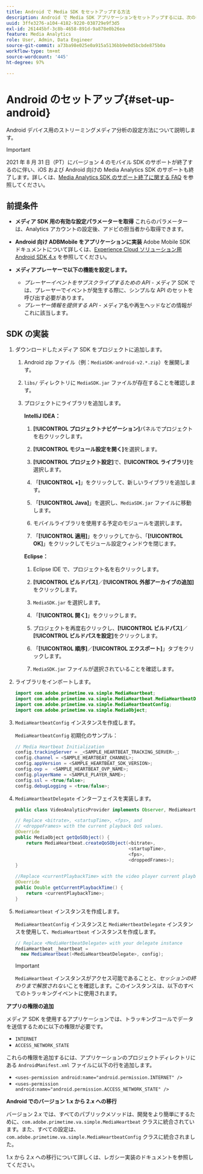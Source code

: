 ```yaml
---
title: Android で Media SDK をセットアップする方法
description: Android で Media SDK アプリケーションをセットアップするには、次の手順に従います。
uuid: 3ffe3276-a104-4182-9220-038729e9f3d5
exl-id: 261445bf-3c8b-4658-891d-9a878e0b26ea
feature: Media Analytics
role: User, Admin, Data Engineer
source-git-commit: a73ba98e025e0a915a5136bb9e0d5bcbde875b0a
workflow-type: tm+mt
source-wordcount: '445'
ht-degree: 97%

---
```


# Android のセットアップ{#set-up-android}

Android デバイス用のストリーミングメディア分析の設定方法について説明します。

>[!IMPORTANT]
>
>2021 年 8 月 31 日（PT）にバージョン 4 のモバイル SDK のサポートが終了するのに伴い、iOS および Android 向けの Media Analytics SDK のサポートも終了します。詳しくは、[Media Analytics SDK のサポート終了に関する FAQ](/help/additional-resources/end-of-support-faqs.md) を参照してください。


## 前提条件 

* **メディア SDK 用の有効な設定パラメーターを取得** これらのパラメーターは、Analytics アカウントの設定後、アドビの担当者から取得できます。
* **Android 向け ADBMobile をアプリケーションに実装** Adobe Mobile SDK ドキュメントについて詳しくは、[Experience Cloud ソリューション用 Android SDK 4.x](https://experienceleague.adobe.com/docs/mobile-services/android/overview.html?lang=ja) を参照してください。

* **メディアプレーヤーで以下の機能を設定します。**
   * *プレーヤーイベントをサブスクライブするための API* - メディア SDK では、プレーヤーでイベントが発生する際に、シンプルな API のセットを呼び出す必要があります。
   * *プレーヤー情報を提供する API* - メディア名や再生ヘッドなどの情報がこれに該当します。

## SDK の実装

1. ダウンロードしたメディア SDK をプロジェクトに追加します。

   1. Android zip ファイル（例：`MediaSDK-android-v2.*.zip`）を展開します。
   1. `libs/` ディレクトリに `MediaSDK.jar` ファイルが存在することを確認します。

   1. プロジェクトにライブラリを追加します。

      **IntelliJ IDEA：**

      1. **[!UICONTROL プロジェクトナビゲーション]**&#x200B;パネルでプロジェクトを右クリックします。
      1. **[!UICONTROL モジュール設定を開く]**&#x200B;を選択します。
      1. **[!UICONTROL プロジェクト設定]**&#x200B;で、**[!UICONTROL ライブラリ]**&#x200B;を選択します。

      1. 「**[!UICONTROL +]**」をクリックして、新しいライブラリを追加します。
      1. 「**[!UICONTROL Java]**」を選択し、`MediaSDK.jar` ファイルに移動します。

      1. モバイルライブラリを使用する予定のモジュールを選択します。
      1. 「**[!UICONTROL 適用]**」をクリックしてから、「**[!UICONTROL OK]**」をクリックしてモジュール設定ウィンドウを閉じます。

      **Eclipse：**

      1. Eclipse IDE で、プロジェクト名を右クリックします。
      1. **[!UICONTROL ビルドパス]**／**[!UICONTROL 外部アーカイブの追加]**&#x200B;をクリックします。
      1. `MediaSDK.jar` を選択します。
      1. 「**[!UICONTROL 開く]**」をクリックします。
      1. プロジェクトを再度右クリックし、**[!UICONTROL ビルドパス]**／**[!UICONTROL ビルドパスを設定]**&#x200B;をクリックします。
      1. 「**[!UICONTROL 順序]**／**[!UICONTROL エクスポート]**」タブをクリックします。

      1. `MediaSDK.jar` ファイルが選択されていることを確認します。


1. ライブラリをインポートします。

   ```java
   import com.adobe.primetime.va.simple.MediaHeartbeat;
   import com.adobe.primetime.va.simple.MediaHeartbeat.MediaHeartbeatDelegate;
   import com.adobe.primetime.va.simple.MediaHeartbeatConfig;
   import com.adobe.primetime.va.simple.MediaObject;
   ```

1. `MediaHeartbeatConfig` インスタンスを作成します。

   `MediaHeartbeatConfig` 初期化のサンプル：

   ```java
   // Media Heartbeat Initialization
   config.trackingServer = _<SAMPLE_HEARTBEAT_TRACKING_SERVER>_;
   config.channel = <SAMPLE_HEARTBEAT_CHANNEL>;
   config.appVersion = <SAMPLE_HEARTBEAT_SDK_VERSION>;
   config.ovp =  <SAMPLE_HEARTBEAT_OVP_NAME>;
   config.playerName = <SAMPLE_PLAYER_NAME>;
   config.ssl = <true/false>;
   config.debugLogging = <true/false>;
   ```

1. `MediaHeartbeatDelegate` インターフェイスを実装します。

   ```java
   public class VideoAnalyticsProvider implements Observer, MediaHeartbeatDelegate{}
   ```

   ```java
   // Replace <bitrate>, <startupTime>, <fps>, and  
   // <droppeFrames> with the current playback QoS values.  
   @Override
   public MediaObject getQoSObject() {
       return MediaHeartbeat.createQoSObject(<bitrate>,  
                                             <startupTime>,  
                                             <fps>,  
                                             <droppedFrames>);
   }
   
   //Replace <currentPlaybackTime> with the video player current playback time
   @Override
   public Double getCurrentPlaybackTime() {
       return <currentPlaybackTime>;
   }
   ```

1. `MediaHeartbeat` インスタンスを作成します。

   `MediaHeartbeatConfig` インスタンスと `MediaHertbeatDelegate` インスタンスを使用して、`MediaHeartbeat` インスタンスを作成します。

   ```java
   // Replace <MediaHertbeatDelegate> with your delegate instance
   MediaHeartbeat _heartbeat =  
     new MediaHeartbeat(<MediaHeartbeatDelegate>, config);
   ```

   >[!IMPORTANT]
   >
   >`MediaHeartbeat` インスタンスがアクセス可能であることと、*セッションの終わりまで解放されない*&#x200B;ことを確認します。このインスタンスは、以下のすべてのトラッキングイベントに使用されます。

**アプリの権限の追加**

メディア SDK を使用するアプリケーションでは、トラッキングコールでデータを送信するために以下の権限が必要です。

* `INTERNET`
* `ACCESS_NETWORK_STATE`

これらの権限を追加するには、アプリケーションのプロジェクトディレクトリにある `AndroidManifest.xml` ファイルに以下の行を追加します。

* `<uses-permission android:name="android.permission.INTERNET" />`
* `<uses-permission android:name="android.permission.ACCESS_NETWORK_STATE" />`

**Android でのバージョン 1.x から 2.x への移行**

バージョン 2.x では、すべてのパブリックメソッドは、開発をより簡単にするために、`com.adobe.primetime.va.simple.MediaHeartbeat` クラスに統合されています。また、すべての設定は、`com.adobe.primetime.va.simple.MediaHeartbeatConfig` クラスに統合されました。

1.x から 2.x への移行について詳しくは、レガシー実装のドキュメントを参照してください。
